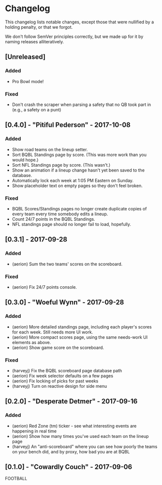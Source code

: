 # Changelog

This changelog lists notable changes, except those that were nullified by a
holding penalty, or that we forgot.

We don't follow SemVer principles correctly, but we made up for it by naming
releases alliteratively.

## [Unreleased]

### Added
- Pro Bowl mode!

### Fixed
- Don't crash the scraper when parsing a safety that no QB took part in (e.g., a
  safety on a punt)

## [0.4.0] - "Pitiful Pederson" - 2017-10-08

### Added
- Show road teams on the lineup setter.
- Sort BQBL Standings page by score. (This was more work than you would hope.)
- Sort NFL Standings page by score. (This wasn't.)
- Show an animation if a lineup change hasn't yet been saved to the database.
- Automatically lock each week at 1:05 PM Eastern on Sunday.
- Show placeholder text on empty pages so they don't feel broken.

### Fixed
- BQBL Scores/Standings pages no longer create duplicate copies of every team
  every time somebody edits a lineup.
- Count 24/7 points in the BQBL Standings.
- NFL standings page should no longer fail to load, hopefully.

## [0.3.1] - 2017-09-28

### Added
- (aerion) Sum the two teams' scores on the scoreboard.

### Fixed
- (aerion) Fix 24/7 points console.

## [0.3.0] - "Woeful Wynn" - 2017-09-28

### Added
- (aerion) More detailed standings page, including each player's scores for each
  week. Still needs more UI work.
- (aerion) More compact scores page, using the same needs-work UI elements as
  above.
- (aerion) Show game score on the scoreboard.

### Fixed
- (harveyj) Fix the BQBL scoreboard page database path
- (aerion) Fix week selector defaults on a few pages
- (aerion) Fix locking of picks for past weeks
- (harveyj) Turn on reactive design for side menu

## [0.2.0] - "Desperate Detmer" - 2017-09-16

### Added
- (aerion) Red Zone (tm) ticker - see what interesting events are happening in
  real time
- (aerion) Show how many times you've used each team on the lineup page
- (harveyj) An "anti-scoreboard" where you can see how poorly the teams on your
  bench did, and by proxy, how bad you are at BQBL

## [0.1.0] - "Cowardly Couch" - 2017-09-06

FOOTBALL
